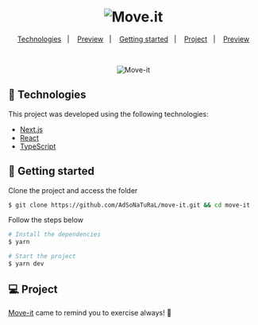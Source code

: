 <h1 align="center">
    <img alt="Move.it" title="Move.it" src="https://user-images.githubusercontent.com/26275918/109629493-2b564a00-7b44-11eb-990a-04d2310d1461.png" />
</h1>

<p align="center">
  <a href="#technologies">Technologies</a>&nbsp;&nbsp;&nbsp;|&nbsp;&nbsp;&nbsp;
  <a href="#-preview">Preview</a>&nbsp;&nbsp;&nbsp;|&nbsp;&nbsp;&nbsp;
  <a href="#-getting-started">Getting started</a>&nbsp;&nbsp;&nbsp;|&nbsp;&nbsp;&nbsp;
  <a href="#-project">Project</a>&nbsp;&nbsp;&nbsp;|&nbsp;&nbsp;&nbsp;
  <a href="https://move-it-adsonatural.vercel.app/" target="_blank">Preview</a>    
</p>

<br>

<p align="center">
  <img alt="Move-it" src="https://user-images.githubusercontent.com/26275918/109628166-b9313580-7b42-11eb-9d78-21a1e23dcdee.png">
</p>

## 🧪 Technologies

This project was developed using the following technologies:

- [Next.js](https://nextjs.org/)
- [React](https://reactjs.org)
- [TypeScript](https://www.typescriptlang.org/)

## 🚀 Getting started

Clone the project and access the folder

```bash
$ git clone https://github.com/AdSoNaTuRaL/move-it.git && cd move-it
```

Follow the steps below
```bash
# Install the dependencies
$ yarn

# Start the project
$ yarn dev
```

## 💻 Project

[Move-it](https://move-it-adsonatural.vercel.app/) came to remind you to exercise always! 💜
